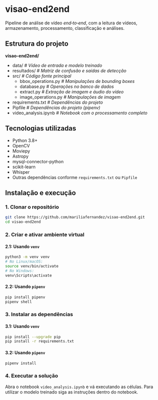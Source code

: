 # visao-end2end

Pipeline de análise de vídeo *end‑to‑end*, com a leitura de vídeos, armazenamento, processamento, classificação e análises.


## Estrutura do projeto
**visao-end2end/**
- data/ *# Vídeo de entrada e modelo treinado*
- resultados/ *# Matriz de confusão e saídas de detecção*
- src/ *# Código fonte principal*
    - bbox_operations.py  *# Manipulações de bounding boxes*
    - database.py  *# Operações no banco de dados*
    - extract.py  *# Extração de imagem e áudio do vídeo*
    - image_operations.py  *# Manipulações de imagem*
- requirements.txt  *# Dependências do projeto*
- Pipfile  *# Dependências do projeto (pipenv)*
- video_analysis.ipynb  *# Notebook com o processamento completo*



## Tecnologias utilizadas

- Python 3.8+
- OpenCV
- Moviepy
- Astropy
- mysql-connector-python
- scikit-learn
- Whisper
- Outras dependências conforme `requirements.txt` ou `Pipfile`


## Instalação e execução

### 1. Clonar o repositório

```bash
git clone https://github.com/mariliafernandez/visao-end2end.git
cd visao-end2end
```

### 2. Criar e ativar ambiente virtual
#### 2.1: Usando `venv` 
```bash
python3 -m venv venv
# No Linux/macOS:
source venv/bin/activate
# No Windows:
venv\Scripts\activate
```

#### 2.2: Usando `pipenv` 
```bash
pip install pipenv
pipenv shell
```

### 3. Instalar as dependências

#### 3.1: Usando `venv`
```bash
pip install --upgrade pip
pip install -r requirements.txt
```

#### 3.2: Usando `pipenv`
```bash
pipenv install
```

### 4. Executar a solução
Abra o notebook `video_analysis.ipynb` e vá executando as células. Para utilizar o modelo treinado siga as instruções dentro do notebook.
